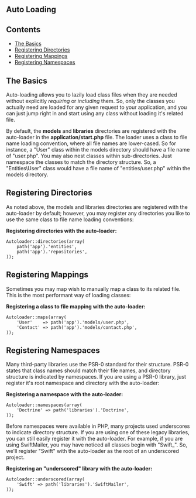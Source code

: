 ## Auto Loading

## Contents

- [The Basics](#the-basics)
- [Registering Directories](#directories)
- [Registering Mappings](#mappings)
- [Registering Namespaces](#namespaces)

<a name="the-basics"></a>
## The Basics

Auto-loading allows you to lazily load class files when they are needed without explicitly *requiring* or *including* them. So, only the classes you actually need are loaded for any given request to your application, and you can just jump right in and start using any class without loading it's related file.

By default, the **models** and **libraries** directories are registered with the auto-loader in the **application/start.php** file. The loader uses a class to file name loading convention, where all file names are lower-cased. So for instance, a "User" class within the models directory should have a file name of "user.php". You may also nest classes within sub-directories. Just namespace the classes to match the directory structure. So, a "Entities\User" class would have a file name of "entities/user.php" within the models directory.

<a name="directories"></a>
## Registering Directories

As noted above, the models and libraries directories are registered with the auto-loader by default; however, you may register any directories you like to use the same class to file name loading conventions:

**Registering directories with the auto-loader:**

	Autoloader::directories(array(
		path('app').'entities',
		path('app').'repositories',
	));

<a name="mappings"></a>
## Registering Mappings

Sometimes you may map wish to manually map a class to its related file. This is the most performant way of loading classes:

**Registering a class to file mapping with the auto-loader:**

	Autoloader::maps(array(
		'User'    => path('app').'models/user.php',
		'Contact' => path('app').'models/contact.php',
	));

<a name="namespaces"></a>
## Registering Namespaces

Many third-party libraries use the PSR-0 standard for their structure. PSR-0 states that class names should match their file names, and directory structure is indicated by namespaces. If you are using a PSR-0 library, just register it's root namespace and directory with the auto-loader:

**Registering a namespace with the auto-loader:**

	Autoloader::namespaces(array(
		'Doctrine' => path('libraries').'Doctrine',
	));

Before namespaces were available in PHP, many projects used underscores to indicate directory structure. If you are using one of these legacy libraries, you can still easily register it with the auto-loader. For example, if you are using SwiftMailer, you may have noticed all classes begin with "Swift_". So, we'll register "Swift" with the auto-loader as the root of an underscored project.

**Registering an "underscored" library with the auto-loader:**

	Autoloader::underscored(array(
		'Swift' => path('libraries').'SwiftMailer',
	));
